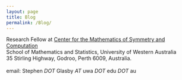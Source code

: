 ```yaml
---
layout: page
title: Blog
permalink: /Blog/
---
```


Research Fellow at [Center for the Mathematics of Symmetry and Computation](https://cmsc.io)<br />
School of Mathematics and Statistics, University of Western Australia<br />
35 Stirling Highway, Godroo, Perth 6009, Australia.<br />
<br />
email: Stephen *DOT* Glasby *AT* uwa *DOT* edu *DOT* au